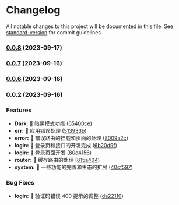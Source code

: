 # Changelog

All notable changes to this project will be documented in this file. See [standard-version](https://github.com/conventional-changelog/standard-version) for commit guidelines.

### [0.0.8](https://github.com/WenReq/v3-admin/compare/v0.0.7...v0.0.8) (2023-09-17)

### [0.0.7](https://github.com/WenReq/v3-admin/compare/v0.0.6...v0.0.7) (2023-09-16)

### [0.0.6](https://github.com/WenReq/v3-admin/compare/v0.0.5...v0.0.6) (2023-09-16)

### 0.0.2 (2023-09-16)

### Features

- **Dark:** 🚀 暗黑模式功能 ([65400ce](https://github.com/WenReq/v3-admin/commit/65400ce25f6ad75f45ff45bcd5149ec61746fad9))
- **err:** 🚀 应用错误处理 ([513933b](https://github.com/WenReq/v3-admin/commit/513933ba5486bdfb563e85d50bc13c4d1266f484))
- **error:** 🚀 错误路由的挂载和页面的处理 ([8009a2c](https://github.com/WenReq/v3-admin/commit/8009a2c4d16dab0f2e501d243b63e815db116bc5))
- **login:** 🚀 登录页和接口的开发完成 ([6b20d9f](https://github.com/WenReq/v3-admin/commit/6b20d9fe36a128f9c3277e01ce9ab436021e1d68))
- **login:** 🚀 登录页面开发 ([80c4156](https://github.com/WenReq/v3-admin/commit/80c415607d63ded4590678ec8b9e7ef189e12e89))
- **router:** 🚀 缓存路由的处理 ([815a404](https://github.com/WenReq/v3-admin/commit/815a4045d76ea212a0ce28e3e12e8a78d1acad34))
- **system:** 🚀 一些功能的完善和生态的扩展 ([40cf597](https://github.com/WenReq/v3-admin/commit/40cf597c14cf951d047906f3557aca677bf1c67a))

### Bug Fixes

- **login:** 🧩 验证码错误 400 提示的调整 ([da22110](https://github.com/WenReq/v3-admin/commit/da22110b1c13bf82aa62803228f5147ce868a565))

